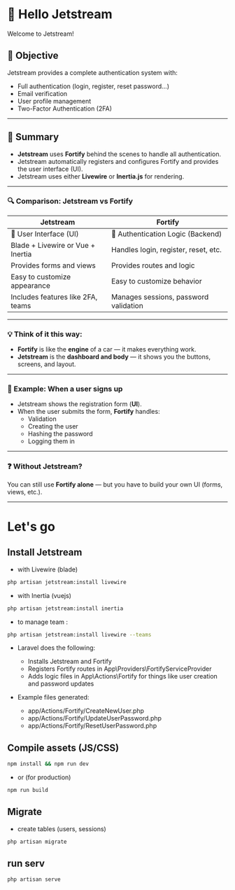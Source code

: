 # 👋 Hello Jetstream

Welcome to Jetstream!

## 🎯 Objective

Jetstream provides a complete authentication system with:

- Full authentication (login, register, reset password…)
- Email verification
- User profile management
- Two-Factor Authentication (2FA)

---

## 📝 Summary

- **Jetstream** uses **Fortify** behind the scenes to handle all authentication.
- Jetstream automatically registers and configures Fortify and provides the user interface (UI).
- Jetstream uses either **Livewire** or **Inertia.js** for rendering.

---

### 🔍 Comparison: Jetstream vs Fortify

| Jetstream                          | Fortify                                |
|-----------------------------------|----------------------------------------|
| 📱 User Interface (UI)            | 🧠 Authentication Logic (Backend)       |
| Blade + Livewire or Vue + Inertia | Handles login, register, reset, etc.   |
| Provides forms and views          | Provides routes and logic              |
| Easy to customize appearance      | Easy to customize behavior             |
| Includes features like 2FA, teams | Manages sessions, password validation  |

---

### 💡 Think of it this way:

- **Fortify** is like the **engine** of a car — it makes everything work.
- **Jetstream** is the **dashboard and body** — it shows you the buttons, screens, and layout.

---

### 📌 Example: When a user signs up

- Jetstream shows the registration form (**UI**).
- When the user submits the form, **Fortify** handles:
  - Validation  
  - Creating the user  
  - Hashing the password  
  - Logging them in

---

### ❓ Without Jetstream?

You can still use **Fortify alone** — but you have to build your own UI (forms, views, etc.).

---

# Let's go 

## Install Jetstream

- with Livewire (blade)

```bash
php artisan jetstream:install livewire
```

- with  Inertia (vuejs)

```bash
php artisan jetstream:install inertia
```

- to manage team :

```bash
php artisan jetstream:install livewire --teams
```

- Laravel does the following:
  - Installs Jetstream and Fortify
  - Registers Fortify routes in App\Providers\FortifyServiceProvider
  - Adds logic files in App\Actions\Fortify for things like user creation and password updates

- Example files generated:
  - app/Actions/Fortify/CreateNewUser.php
  - app/Actions/Fortify/UpdateUserPassword.php
  - app/Actions/Fortify/ResetUserPassword.php

## Compile assets (JS/CSS)

```bash
npm install && npm run dev
```

- or (for production)

```bash
npm run build
```

## Migrate

- create tables (users, sessions)

```bash
php artisan migrate
```

## run serv

```bash
php artisan serve
```
